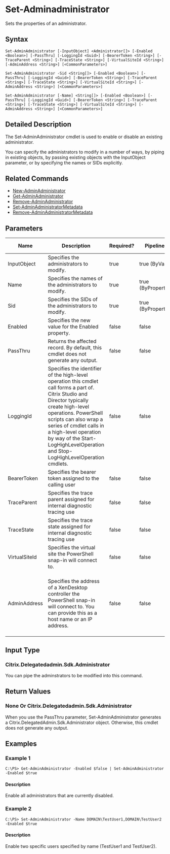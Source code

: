 ﻿
# Set-Adminadministrator
Sets the properties of an administrator.
## Syntax

```
Set-AdminAdministrator [-InputObject] <Administrator[]> [-Enabled <Boolean>] [-PassThru] [-LoggingId <Guid>] [-BearerToken <String>] [-TraceParent <String>] [-TraceState <String>] [-VirtualSiteId <String>] [-AdminAddress <String>] [<CommonParameters>]  
  
Set-AdminAdministrator -Sid <String[]> [-Enabled <Boolean>] [-PassThru] [-LoggingId <Guid>] [-BearerToken <String>] [-TraceParent <String>] [-TraceState <String>] [-VirtualSiteId <String>] [-AdminAddress <String>] [<CommonParameters>]  
  
Set-AdminAdministrator [-Name] <String[]> [-Enabled <Boolean>] [-PassThru] [-LoggingId <Guid>] [-BearerToken <String>] [-TraceParent <String>] [-TraceState <String>] [-VirtualSiteId <String>] [-AdminAddress <String>] [<CommonParameters>]
```

## Detailed Description
The Set-AdminAdministrator cmdlet is used to enable or disable an existing administrator.

You can specify the administrators to modify in a number of ways, by piping in existing objects, by passing existing objects with the InputObject parameter, or by specifying the names or SIDs explicitly.


## Related Commands

* [New-AdminAdministrator](../New-AdminAdministrator/)
* [Get-AdminAdministrator](../Get-AdminAdministrator/)
* [Remove-AdminAdministrator](../Remove-AdminAdministrator/)
* [Set-AdminAdministratorMetadata](../Set-AdminAdministratorMetadata/)
* [Remove-AdminAdministratorMetadata](../Remove-AdminAdministratorMetadata/)
## Parameters
| Name   | Description | Required? | Pipeline Input | Default Value |
| --- | --- | --- | --- | --- |
| InputObject | Specifies the administrators to modify. | true | true (ByValue) |  |
| Name | Specifies the names of the administrators to modify. | true | true (ByPropertyName) |  |
| Sid | Specifies the SIDs of the administrators to modify. | true | true (ByPropertyName) |  |
| Enabled | Specifies the new value for the Enabled property. | false | false |  |
| PassThru | Returns the affected record. By default, this cmdlet does not generate any output. | false | false | False |
| LoggingId | Specifies the identifier of the high-level operation this cmdlet call forms a part of. Citrix Studio and Director typically create high-level operations. PowerShell scripts can also wrap a series of cmdlet calls in a high-level operation by way of the Start-LogHighLevelOperation and Stop-LogHighLevelOperation cmdlets. | false | false |  |
| BearerToken | Specifies the bearer token assigned to the calling user | false | false |  |
| TraceParent | Specifies the trace parent assigned for internal diagnostic tracing use | false | false |  |
| TraceState | Specifies the trace state assigned for internal diagnostic tracing use | false | false |  |
| VirtualSiteId | Specifies the virtual site the PowerShell snap-in will connect to. | false | false |  |
| AdminAddress | Specifies the address of a XenDesktop controller the PowerShell snap-in will connect to. You can provide this as a host name or an IP address. | false | false | Localhost. Once a value is provided by any cmdlet, this value becomes the default. |

## Input Type

### Citrix.Delegatedadmin.Sdk.Administrator
You can pipe the adminstrators to be modified into this command.
## Return Values

### None Or Citrix.Delegatedadmin.Sdk.Administrator
When you use the PassThru parameter, Set-AdminAdministrator generates a Citrix.DelegatedAdmin.Sdk.Administrator object. Otherwise, this cmdlet does not generate any output.
## Examples

### Example 1

```
C:\PS> Get-AdminAdministrator -Enabled $false | Set-AdminAdministrator -Enabled $true
```

#### Description
Enable all administrators that are currently disabled.
### Example 2

```
C:\PS> Set-AdminAdministrator -Name DOMAIN\TestUser1,DOMAIN\TestUser2 -Enabled $true
```

#### Description
Enable two specific users specified by name (TestUser1 and TestUser2).
